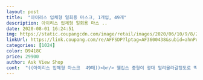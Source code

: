 ```yaml
---
layout: post 
title:  "아이리스 입체형 일회용 마스크, 1개입, 49개" 
description: 아이리스 입체형 일회용 마스 ..
date: 2020-08-01 16:24:51 
img: https://static.coupangcdn.com/image/retail/images/2020/06/10/9/8/29e9a3e8-3451-43aa-b054-d8cfc86ef138.jpg 
linkUrl: https://link.coupang.com/re/AFFSDP?lptag=AF3600438&subid=ahnPublicAsk&pageKey=1683975790&itemId=2868358469&vendorItemId=70857580995&traceid=V0-113-f426859ff4fac124 
categories: [1024] 
color: D9418C 
price: 29900 
author: Ask View Shop 
cont:  "((아이리스 입쳬형 마스크  49매))<br/> 웰킵스 중형이 광대 밀려올라갈정도로 딱맞는 얼굴; <br/>테스트<br/>1 아이리스 중형kf80과 비교<br/>1매씩 개별포장은 아니구요, 7매씩 들어있는거 7팩이구요<br/>2 물방울 테스트<br/>29900원에 49매.<br/> 610원꼴로 구매했어요<br/>3 물방울 털어냄<br/>4.<br/> 냄새.<br/>  두제품 동일함<br/>5.<br/> 포장<br/>6.<br/> 숨쉬기<br/>7 중형이어도 키177센티 고등학생한데 맞음<br/>8 대화를 해다 마스크가 아래로 내려오는 것 적음<br/>KF 가 아닌 멜트블로운 필터임에도<br/>kf80 바로 스며듬.<br/> 물방울 흡수됨<br/>kf80안쪽에 눅눅하게 젖음<br/>kf한장씩 포장<br/>kf마스크 끼고 수업시 너무 힘듬<br/>​<br/> 사이즈로 볼때 국산중 가장 큰 마스크<br/>₩29,900 (@630원)<br/>☆ 아에르 스탠다드핏 L  에티카 라운드 베이직 L ☆<br/>구매목적고등학생 등교.<br/>수업용<br/>귀 걸이 편하고.<br/> 중형사이즈인데, 대형처럼 나온듯하네요<br/>그래서 저는 너무 맘에 드네요<br/>그래서 평소 대형 씁니당^^<br/>그럼 아이리스 대형은 얼마나 클까요?<br/>근데 그런 마스크보다 이게 훨씬 안전하니까 그래도 씁니다.<br/><br/>다른 후기보면 약품 냄새 난다는 후기도 있는데<br/>더워지니까 딱맞는 건 힘들어해서 살짝 넉넉한거<br/>도움 되시라고... <br/>올려봤어요... <br/>(도움이돼요 눌러주고가세요ㅋㅋㅋ)<br/>디자인이나 사이즈가 비슷해요.<br/><br/>마스크에선 냄새 전혀 안났지만,<br/>말렸다가 다시 담았어요 ㅎ<br/>몇시간 널어놓고 바람 좀 쐬어주고 봉투는 씻어서<br/>비슷한 사이즈로 중국산 아이리스 중형<br/>비슷한 아이리스는 KF제품이 아니고 입체형 일반<br/>비싼듯 했으나, 질이 좋아 만족합니다^^<br/>사용하는 울집 1인에게 딱맞네요.<br/><br/>사이즈 같음<br/>살까 말까 했는데 사길 너무 잘한것 같아요<br/>상품평이 별로 없어서 구매전 망설이긴 했어요<br/>생긴게 입체형이라 꼭 KF 쓴 느낌이라 좋네요<br/>시원하다는 느낌이 옴<br/>아 무엇보다 말할때 주름진 마스크는<br/>아에르 스탠다드핏 L 사이즈로 바꿨는데, 사이즈<br/>앵간한 남자도 맞지 않을까 싶구요.<br/><br/>운동할때도 아주 좋아요^^<br/>이건 부리형이라 말할때도 좋구요<br/>이건, 틈새가 없어서 그런것같아요<br/>인상찌푸렸는데 소독약 냄새 같아서 다행이다싶었네요.<br/><br/>일단 KF80 보다도 훨씬 숨쉬기 좋았고<br/>일반 주름진 마스크보다는 답답한 느낌이에요<br/>일회용30분 후 사진 물방울 그대 있음 흡수안됨<br/>일회용7장씩 지퍼백 포장<br/>일회용스며듬이 없음 보송보송함<br/>일회용이 좀더 편안함.<br/>숨을 들이마실때<br/>일회용이라 그런지 숨쉬기 더 편하다고 하네요<br/>자꾸 입에 딸려 들어와서 빼줘야하는데<br/>재고 확보해주세용ㅠㅠ<br/>재구매의사 100%%%%<br/>정말 궁금하긴하네요ㅋ<br/>제 코가 이상한지 몰라도, 별 다른 냄새 없었어요<br/>중형이지만 사이즈커서 아에르 스탠다드핏 라지<br/>중형치고 넉넉한편이에요<br/>지퍼백에 들어있어서 좋네요.<br/><br/>착용샷... <br/>.<br/>​전 국민이 이걸 다 볼테지만... <br/>.<br/><br/>참고로 저는 보통의 얼굴크기라고 생각해요... <br/><br/>첨에 7장씩 포장된 봉투 오픈시 심한 냄새가 나서<br/>코 지지대 스폰지 있음(kf80)<br/>코 지지대 와이어만 있음<br/>학생 여성에게 사이즈 적함<br/>" 
---
```

